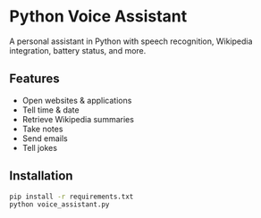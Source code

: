 # Python Voice Assistant
A personal assistant in Python with speech recognition, Wikipedia integration, battery status, and more.

## Features
- Open websites & applications
- Tell time & date
- Retrieve Wikipedia summaries
- Take notes
- Send emails
- Tell jokes

## Installation
```bash
pip install -r requirements.txt
python voice_assistant.py
